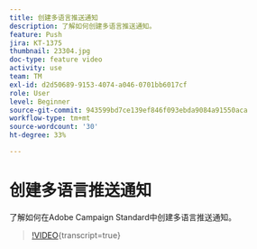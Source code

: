 ```yaml
---
title: 创建多语言推送通知
description: 了解如何创建多语言推送通知。
feature: Push
jira: KT-1375
thumbnail: 23304.jpg
doc-type: feature video
activity: use
team: TM
exl-id: d2d50689-9153-4074-a046-0701bb6017cf
role: User
level: Beginner
source-git-commit: 943599bd7ce139ef846f093ebda9084a91550aca
workflow-type: tm+mt
source-wordcount: '30'
ht-degree: 33%

---
```


# 创建多语言推送通知

了解如何在Adobe Campaign Standard中创建多语言推送通知。

>[!VIDEO](https://video.tv.adobe.com/v/23304?learn=on){transcript=true}
